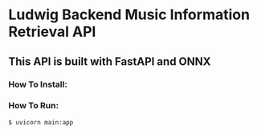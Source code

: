 # Ludwig Backend Music Information Retrieval API

## This API is built with FastAPI and ONNX

### How To Install:

### How To Run:

```bash
$ uvicorn main:app
```
